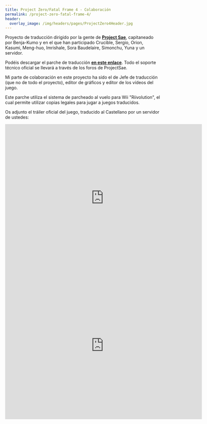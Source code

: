 ```yaml
---
title: Project Zero/Fatal Frame 4 - Colaboración
permalink: /project-zero-fatal-frame-4/
header:
  overlay_image: /img/headers/pages/ProjectZero4Header.jpg
---
```

Proyecto de traducción dirigido por la gente de [**Project Sae**](http://www.projectsae.es/sae.php), 
capitaneado por Benja-Kumo y en el que han participado Crucible, Sergio, Orion, Kasumi, Meng-huo, 
Imrishale, Sora Baudelaire, Simonchu, Yuna y un servidor.

Podéis descargar el parche de traducción [**en este 
enlace**](http://www.projectsae.es/project-zero-4/parche-espanol.html). 
Todo el soporte técnico oficial se llevará a través de los foros de ProjectSae.

Mi parte de colaboración en este proyecto ha sido el de Jefe de traducción (que no de todo el proyecto), 
editor de gráficos y editor de los vídeos del juego.

Este parche utiliza el sistema de parcheado al vuelo para Wii "Riivolution", el cual permite utilizar 
copias legales para jugar a juegos traducidos.

Os adjunto el tráiler oficial del juego, traducido al Castellano por un servidor de ustedes:

<center><iframe width="640" height="480" src="https://www.youtube-nocookie.com/embed/onVyBEI-agU?rel=0" frameborder="0" allow="accelerometer; autoplay; encrypted-media; gyroscope; picture-in-picture" allowfullscreen></iframe></center>

<center><iframe width="640" height="480" src="https://www.youtube-nocookie.com/embed/eOQsHzhZjSI?rel=0" frameborder="0" allow="accelerometer; autoplay; encrypted-media; gyroscope; picture-in-picture" allowfullscreen></iframe></center>
